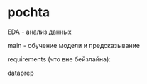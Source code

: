 # pochta
EDA - анализ данных

main - обучение модели и предсказывание

requirements (что вне бейзлайна):

dataprep
